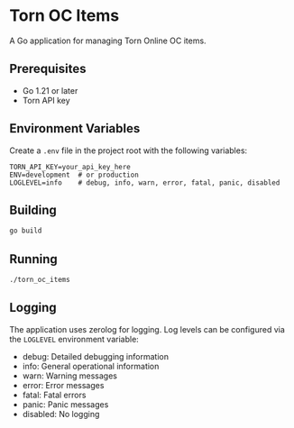 # Torn OC Items

A Go application for managing Torn Online OC items.

## Prerequisites

- Go 1.21 or later
- Torn API key

## Environment Variables

Create a `.env` file in the project root with the following variables:

```
TORN_API_KEY=your_api_key_here
ENV=development  # or production
LOGLEVEL=info    # debug, info, warn, error, fatal, panic, disabled
```

## Building

```bash
go build
```

## Running

```bash
./torn_oc_items
```

## Logging

The application uses zerolog for logging. Log levels can be configured via the `LOGLEVEL` environment variable:

- debug: Detailed debugging information
- info: General operational information
- warn: Warning messages
- error: Error messages
- fatal: Fatal errors
- panic: Panic messages
- disabled: No logging 